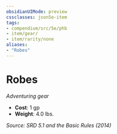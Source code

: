 ```yaml
---
obsidianUIMode: preview
cssclasses: json5e-item
tags:
- compendium/src/5e/phb
- item/gear/
- item/rarity/none
aliases: 
- "Robes"
---
```

# Robes
*Adventuring gear*  

- **Cost**: 1 gp
- **Weight**: 4.0 lbs.

*Source: SRD 5.1 and the Basic Rules (2014)*